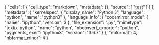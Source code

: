 {
 "cells": [
  {
   "cell_type": "markdown",
   "metadata": {},
   "source": [
    "[test](https://www.markdownguide.org/basic-syntax)"
   ]
  }
 ],
 "metadata": {
  "kernelspec": {
   "display_name": "Python 3",
   "language": "python",
   "name": "python3"
  },
  "language_info": {
   "codemirror_mode": {
    "name": "ipython",
    "version": 3
   },
   "file_extension": ".py",
   "mimetype": "text/x-python",
   "name": "python",
   "nbconvert_exporter": "python",
   "pygments_lexer": "ipython3",
   "version": "3.6.7"
  }
 },
 "nbformat": 4,
 "nbformat_minor": 4
}
